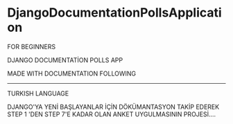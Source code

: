 # DjangoDocumentationPollsApplication

FOR BEGINNERS

DJANGO DOCUMENTATİON POLLS APP 

MADE WITH DOCUMENTATION FOLLOWING

-----------------------------------------
 TURKISH LANGUAGE
 
DJANGO'YA YENİ BAŞLAYANLAR İÇİN DÖKÜMANTASYON TAKİP EDEREK 
STEP 1 'DEN STEP 7'E KADAR OLAN ANKET UYGULMASININ
PROJESİ....
